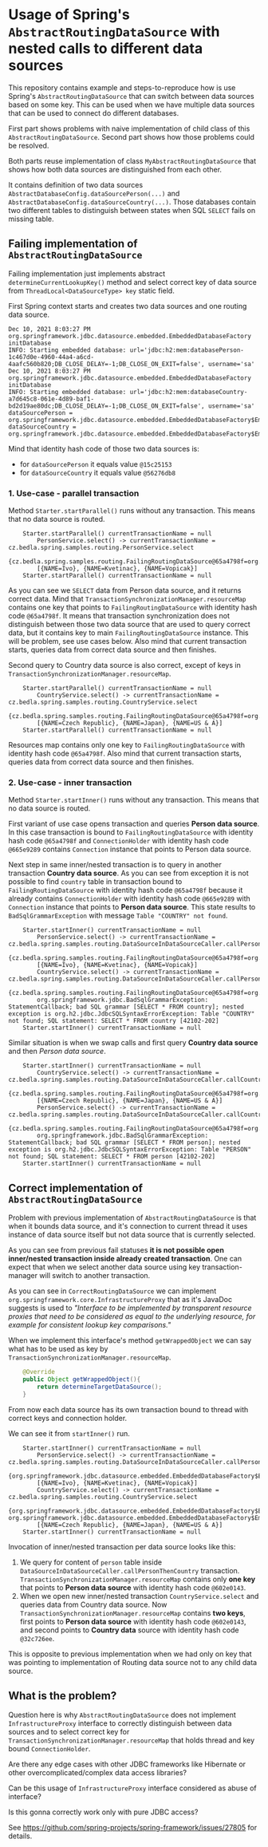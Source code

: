 # Usage of Spring's `AbstractRoutingDataSource` with nested calls to different data sources

This repository contains example and steps-to-reproduce how is use Spring's `AbstractRoutingDataSource` that can switch
between data sources based on some key. This can be used when we have multiple data sources that can be used to connect
do different databases.

First part shows problems with naive implementation of child class of this `AbstractRoutingDataSource`. Second part
shows how those problems could be resolved.

Both parts reuse implementation of class `MyAbstractRoutingDataSource` that shows how both data sources are
distinguished from each other.

It contains definition of two data sources `AbstractDatabaseConfig.dataSourcePerson(...)` and
`AbstractDatabaseConfig.dataSourceCountry(...)`. Those databases contain two different tables to distinguish between
states when SQL `SELECT` fails on missing table.

## Failing implementation of `AbstractRoutingDataSource`

Failing implementation just implements abstract `determineCurrentLookupKey()` method and select correct key of data
source from `ThreadLocal<DataSourceType> key` static field.

First Spring context starts and creates two data sources and one routing data source.

```
Dec 10, 2021 8:03:27 PM org.springframework.jdbc.datasource.embedded.EmbeddedDatabaseFactory initDatabase
INFO: Starting embedded database: url='jdbc:h2:mem:databasePerson-1c467d0e-4960-44a4-a6cd-4aafc560b820;DB_CLOSE_DELAY=-1;DB_CLOSE_ON_EXIT=false', username='sa'
Dec 10, 2021 8:03:27 PM org.springframework.jdbc.datasource.embedded.EmbeddedDatabaseFactory initDatabase
INFO: Starting embedded database: url='jdbc:h2:mem:databaseCountry-a7d645c8-061e-4d89-baf1-bd2d19ae80dc;DB_CLOSE_DELAY=-1;DB_CLOSE_ON_EXIT=false', username='sa'
dataSourcePerson = org.springframework.jdbc.datasource.embedded.EmbeddedDatabaseFactory$EmbeddedDataSourceProxy@15c25153
dataSourceCountry = org.springframework.jdbc.datasource.embedded.EmbeddedDatabaseFactory$EmbeddedDataSourceProxy@56276db8
```

Mind that identity hash code of those two data sources is:

- for `dataSourcePerson` it equals value `@15c25153`
- for `dataSourceCountry` it equals value `@56276db8`

### 1. Use-case - parallel transaction

Method `Starter.startParallel()` runs without any transaction. This means that no data source is routed.

```
    Starter.startParallel() currentTransactionName = null
        PersonService.select() -> currentTransactionName = cz.bedla.spring.samples.routing.PersonService.select
        {cz.bedla.spring.samples.routing.FailingRoutingDataSource@65a4798f=org.springframework.jdbc.datasource.ConnectionHolder@773f7880}
        [{NAME=Ivo}, {NAME=Kvetinac}, {NAME=Vopicak}]
    Starter.startParallel() currentTransactionName = null
```

As you can see we `SELECT` data from Person data source, and it returns correct data. Mind
that `TransactionSynchronizationManager.resourceMap` contains one key that points to
`FailingRoutingDataSource` with identity hash code `@65a4798f`. It means that transaction synchronization does not
distinguish between those two data source that are used to query correct data, but it contains key to
main `FailingRoutingDataSource` instance. This will be problem, see use cases below. Also mind that current transaction
starts, queries data from correct data source and then finishes.

Second query to Country data source is also correct, except of keys in `TransactionSynchronizationManager.resourceMap`.

```
    Starter.startParallel() currentTransactionName = null
        CountryService.select() -> currentTransactionName = cz.bedla.spring.samples.routing.CountryService.select
        {cz.bedla.spring.samples.routing.FailingRoutingDataSource@65a4798f=org.springframework.jdbc.datasource.ConnectionHolder@426b6a74}
        [{NAME=Czech Republic}, {NAME=Japan}, {NAME=US & A}]
    Starter.startParallel() currentTransactionName = null
```

Resources map contains only one key to `FailingRoutingDataSource` with identity hash code `@65a4798f`. Also mind that
current transaction starts, queries data from correct data source and then finishes.

### 2. Use-case - inner transaction

Method `Starter.startInner()` runs without any transaction. This means that no data source is routed.

First variant of use case opens transaction and queries **Person data source**. In this case transaction is bound
to `FailingRoutingDataSource` with identity hash code `@65a4798f` and
`ConnectionHolder` with identity hash code `@665e9289` contains `Connection` instance that points to Person data source.

Next step in same inner/nested transaction is to query in another transaction **Country data source**. As you can see
from exception it is not possible to find `country` table in transaction bound to
`FailingRoutingDataSource` with identity hash code `@65a4798f` because it already contains `ConnectionHolder` with
identity hash code `@665e9289` with `Connection` instance that points to **Person data source**. This state results
to `BadSqlGrammarException` with message `Table "COUNTRY" not found`.

```
    Starter.startInner() currentTransactionName = null
        PersonService.select() -> currentTransactionName = cz.bedla.spring.samples.routing.DataSourceInDataSourceCaller.callPersonThenCountry
        {cz.bedla.spring.samples.routing.FailingRoutingDataSource@65a4798f=org.springframework.jdbc.datasource.ConnectionHolder@665e9289}
        [{NAME=Ivo}, {NAME=Kvetinac}, {NAME=Vopicak}]
        CountryService.select() -> currentTransactionName = cz.bedla.spring.samples.routing.DataSourceInDataSourceCaller.callPersonThenCountry
        {cz.bedla.spring.samples.routing.FailingRoutingDataSource@65a4798f=org.springframework.jdbc.datasource.ConnectionHolder@665e9289}
        org.springframework.jdbc.BadSqlGrammarException: StatementCallback; bad SQL grammar [SELECT * FROM country]; nested exception is org.h2.jdbc.JdbcSQLSyntaxErrorException: Table "COUNTRY" not found; SQL statement: SELECT * FROM country [42102-202]
    Starter.startInner() currentTransactionName = null
```

Similar situation is when we swap calls and first query **Country data source** and then *Person data source*.

```
    Starter.startInner() currentTransactionName = null
        CountryService.select() -> currentTransactionName = cz.bedla.spring.samples.routing.DataSourceInDataSourceCaller.callCountryThenPerson
        {cz.bedla.spring.samples.routing.FailingRoutingDataSource@65a4798f=org.springframework.jdbc.datasource.ConnectionHolder@2756c0a7}
        [{NAME=Czech Republic}, {NAME=Japan}, {NAME=US & A}]
        PersonService.select() -> currentTransactionName = cz.bedla.spring.samples.routing.DataSourceInDataSourceCaller.callCountryThenPerson
        {cz.bedla.spring.samples.routing.FailingRoutingDataSource@65a4798f=org.springframework.jdbc.datasource.ConnectionHolder@2756c0a7}
        org.springframework.jdbc.BadSqlGrammarException: StatementCallback; bad SQL grammar [SELECT * FROM person]; nested exception is org.h2.jdbc.JdbcSQLSyntaxErrorException: Table "PERSON" not found; SQL statement: SELECT * FROM person [42102-202]
    Starter.startInner() currentTransactionName = null
```

## Correct implementation of `AbstractRoutingDataSource`

Problem with previous implementation of `AbstractRoutingDataSource` is that when it bounds data source, and it's
connection to current thread it uses instance of data source itself but not data source that is currently selected.

As you can see from previous fail statuses **it is not possible open inner/nested transaction inside already created
transaction**. One can expect that when we select another data source using key transaction-manager will switch to
another transaction.

As you can see in `CorrectRoutingDataSource` we can implement `org.springframework.core.InfrastructureProxy` that as
it's JavaDoc suggests is used to _"Interface to be implemented by transparent resource proxies that need to be
considered as equal to the underlying resource, for example for consistent lookup key comparisons."_

When we implement this interface's method `getWrappedObject` we can say what has to be used as key by
`TransactionSynchronizationManager.resourceMap`.

```java
    @Override
    public Object getWrappedObject(){
        return determineTargetDataSource();
    }
```

From now each data source has its own transaction bound to thread with correct keys and connection holder.

We can see it from `startInner()` run.

```
    Starter.startInner() currentTransactionName = null
        PersonService.select() -> currentTransactionName = cz.bedla.spring.samples.routing.DataSourceInDataSourceCaller.callPersonThenCountry
        {org.springframework.jdbc.datasource.embedded.EmbeddedDatabaseFactory$EmbeddedDataSourceProxy@602e0143=org.springframework.jdbc.datasource.ConnectionHolder@6b98a075}
        [{NAME=Ivo}, {NAME=Kvetinac}, {NAME=Vopicak}]
        CountryService.select() -> currentTransactionName = cz.bedla.spring.samples.routing.CountryService.select
        {org.springframework.jdbc.datasource.embedded.EmbeddedDatabaseFactory$EmbeddedDataSourceProxy@32c726ee=org.springframework.jdbc.datasource.ConnectionHolder@e84a8e1, org.springframework.jdbc.datasource.embedded.EmbeddedDatabaseFactory$EmbeddedDataSourceProxy@602e0143=org.springframework.jdbc.datasource.ConnectionHolder@6b98a075}
        [{NAME=Czech Republic}, {NAME=Japan}, {NAME=US & A}]
    Starter.startInner() currentTransactionName = null
```

Invocation of inner/nested transaction per data source looks like this:

1. We query for content of `person` table inside `DataSourceInDataSourceCaller.callPersonThenCountry` transaction.
   `TransactionSynchronizationManager.resourceMap` contains only **one key** that points to **Person data source** with
   identity hash code `@602e0143`.
2. When we open new inner/nested transaction `CountryService.select` and queries data from Country data source.
   Now `TransactionSynchronizationManager.resourceMap` contains **two keys**, first points to **Person data source**
   with identity hash code `@602e0143`, and second points to **Country data** source with identity hash code
   `@32c726ee`.

This is opposite to previous implementation when we had only on key that was pointing to implementation of Routing data
source not to any child data source.

## What is the problem?

Question here is why `AbstractRoutingDataSource` does not implement `InfrastructureProxy` interface to correctly
distinguish between data sources and to select correct key for `TransactionSynchronizationManager.resourceMap` that
holds thread and key bound `ConnectionHolder`.

Are there any edge cases with other JDBC frameworks like Hibernate or other overcomplicated/complex data access
libraries?

Can be this usage of `InfrastructureProxy` interface considered as abuse of interface?

Is this gonna correctly work only with pure JDBC access?

See https://github.com/spring-projects/spring-framework/issues/27805 for details.
